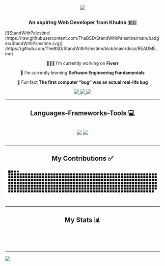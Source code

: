 <h1 align="center">
    <img src="https://readme-typing-svg.herokuapp.com/?font=Righteous&size=35&center=true&vCenter=true&width=500&height=70&duration=5000&lines=Hi+There!+👋;+I'm+Mehedi+Hasan!;Web+Developer!+🧑‍💻;" />
</h1>

<h3 align="center">An aspiring Web Developer from Khulna 🇧🇩</h3>
[![StandWithPalestine](https://raw.githubusercontent.com/TheBSD/StandWithPalestine/main/badges/StandWithPalestine.svg)](https://github.com/TheBSD/StandWithPalestine/blob/main/docs/README.md)
<br/>

<div align="center">
 
 👨🏻‍💻 I’m currently working on **Fiverr**
 
 📖 I’m currently learning **Software Engineering Fundamentals**
 
 🫨 Fun fact **The first computer “bug” was an actual real-life bug**

 </div>
 
<div align="center"> 
  <a href="mailto:info@bdix.me" target="_blank">
    <img src="https://img.shields.io/badge/Gmail-333333?style=for-the-badge&logo=gmail&logoColor=red" />
  </a>
  <a href="https://www.linkedin.com/in/mehedibs-blog/" target="_blank">
    <img src="https://img.shields.io/badge/LinkedIn-0077B5?style=for-the-badge&logo=linkedin&logoColor=white" target="_blank" />
  </a>
  <a href="https://mehedibd.me" target="_blank">
   <img src="https://img.shields.io/badge/Website-FF5722?style=for-the-badge&logo=todoist&logoColor=white" target="_blank" />
</a>
</div>

 <hr/>
 
<h2 align="center">Languages-Frameworks-Tools 💻</h2>
<br/>
<div align="center">
    <img src="https://skillicons.dev/icons?i=aws,html,css,bootstrap,mui,vscode,github,figma,tailwind,git" />
    <img src="https://skillicons.dev/icons?i=nodejs,python,javascript,typescript,express,firebase,mongodb,c,java,nextjs,mysql,flask" /><br>
</div>

<br/>
<hr/>

<div align="center">
  <h2>My Contributions ✅</h2>
  <img alt="snake eating my contributions" src="https://raw.githubusercontent.com/asma019/Snake-in-Contribution-Grid/output/github-contribution-grid-snake.svg" />
  <br/>
</div>

<hr/>
<h2 align="center">My Stats 📊</h2>
<br>
<div align=center>
  <img width=500 src="https://github-readme-stats.vercel.app/api?username=asma019&theme=vue-dark&show_icons=true&hide_border=true&count_private=true" alt=""/>
  <img width=500 src="https://github-readme-streak-stats.herokuapp.com/?user=asma019&theme=vue-dark&hide_border=true" alt=""/>
  <img width=500 src="https://github-readme-stats.vercel.app/api/top-langs/?username=asma019&theme=vue-dark&show_icons=true&hide_border=true&layout=compact" alt=""/>
</div>
<br/>

---
[![](https://visitcount.itsvg.in/api?id=asma019&label=Profile%20Views&icon=5&pretty=true)](https://visitcount.itsvg.in)
